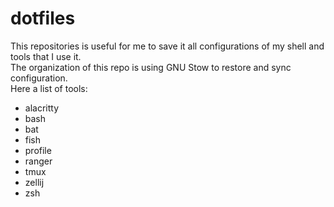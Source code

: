 # dotfiles

This repositories is useful for me to save it all configurations of my shell and tools that I use it.  
The organization of this repo is using GNU Stow to restore and sync configuration.  
Here a list of tools:

- alacritty
- bash
- bat
- fish
- profile
- ranger
- tmux
- zellij
- zsh
